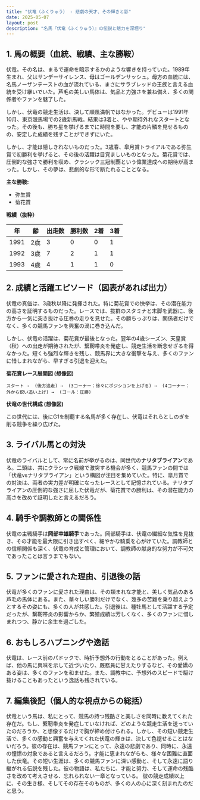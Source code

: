 ```yaml
---
title: "伏竜（ふくりゅう） - 悲劇の天才、その輝きと影"
date: 2025-05-07
layout: post
description: "名馬『伏竜（ふくりゅう）』の伝説と魅力を深堀り"
---
```


## 1. 馬の概要（血統、戦績、主な勝鞍）

伏竜。その名は、まるで運命を暗示するかのような響きを持っていた。1989年生まれ、父はサンデーサイレンス、母はゴールデンサッシュ。母方の血統には、名馬ノーザンテーストの血が流れている、まさにサラブレッドの王族と言える血統を受け継いでいた。芦毛の美しい馬体は、気品と力強さを兼ね備え、多くの関係者やファンを魅了した。

しかし、伏竜の競走生活は、決して順風満帆ではなかった。デビューは1991年10月、東京競馬場での2歳新馬戦。結果は3着と、やや期待外れなスタートとなった。その後も、勝ち星を挙げるまでに時間を要し、才能の片鱗を見せるものの、安定した成績を残すことができずにいた。

しかし、才能は隠しきれないものだった。3歳春、皐月賞トライアルである弥生賞で初勝利を挙げると、その後の活躍は目覚ましいものとなった。菊花賞では、圧倒的な強さで勝利を収め、クラシック三冠制覇という偉業達成への期待が高まった。しかし、その夢は、悲劇的な形で断たれることとなる。


**主な勝鞍:**

* 弥生賞
* 菊花賞


**戦績（抜粋）**

| 年 | 齢 | 出走数 | 勝利数 | 2着 | 3着 |
|---|---|---|---|---|---|
| 1991 | 2歳 | 3 | 0 | 0 | 1 |
| 1992 | 3歳 | 7 | 2 | 1 | 1 |
| 1993 | 4歳 | 4 | 1 | 1 | 0 |


## 2. 成績と活躍エピソード（図表があれば出力）

伏竜の真価は、3歳秋以降に発揮された。特に菊花賞での快挙は、その潜在能力の高さを証明するものだった。レースでは、抜群のスタミナと末脚を武器に、後方から一気に突き抜ける圧巻の走りを見せた。その勝ちっぷりは、関係者だけでなく、多くの競馬ファンを興奮の渦に巻き込んだ。

しかし、伏竜の活躍は、菊花賞が最後となった。翌年の4歳シーズン、天皇賞（秋）への出走が期待されたが、繋靭帯炎を発症し、競走生活を断念せざるを得なかった。短くも強烈な輝きを残し、競馬界に大きな衝撃を与え、多くのファンに惜しまれながら、早すぎる引退を迎えた。


**菊花賞レース展開図 (想像図)**

```
スタート →  (後方追走) →  (3コーナー：徐々にポジションを上げる) →  (4コーナー：外から鋭い追い上げ) →  (ゴール：圧勝)
```


**伏竜の世代構成 (想像図)**

この世代には、後にG1を制覇する名馬が多く存在し、伏竜はそれらとしのぎを削る競争を繰り広げた。


## 3. ライバル馬との対決

伏竜のライバルとして、常に名前が挙がるのは、同世代の**ナリタブライアン**である。二頭は、共にクラシック戦線で激突する機会が多く、競馬ファンの間では「伏竜vsナリタブライアン」という構図が注目を集めていた。特に、皐月賞での対決は、両者の実力差が明確になったレースとして記憶されている。ナリタブライアンの圧倒的な強さに屈した伏竜だが、菊花賞での勝利は、その潜在能力の高さを改めて証明したと言えるだろう。


## 4. 騎手や調教師との関係性

伏竜の主戦騎手は**岡部幸雄騎手**であった。岡部騎手は、伏竜の繊細な気性を見抜き、その才能を最大限に引き出すべく、細やかな騎乗を心がけていた。調教師との信頼関係も深く、伏竜の育成と管理において、調教師の献身的な努力が不可欠であったことは言うまでもない。


## 5. ファンに愛された理由、引退後の話

伏竜が多くのファンに愛された理由は、その類まれな才能と、美しく気品のある芦毛の馬体にある。また、華々しい勝利だけでなく、幾多の苦難を乗り越えようとするその姿にも、多くの人が共感した。引退後は、種牡馬として活躍する予定だったが、繋靭帯炎の影響からか、繁殖成績は芳しくなく、多くのファンに惜しまれつつ、静かに余生を過ごした。


## 6. おもしろハプニングや逸話

伏竜は、レース前のパドックで、時折予想外の行動をとることがあった。例えば、他の馬に興味を示して近づいたり、厩務員に甘えたりするなど、その愛嬌のある姿は、多くのファンを和ませた。また、調教中に、予想外のスピードで駆け抜けることもあったという逸話も残されている。


## 7. 編集後記（個人的な視点からの総括）

伏竜という馬は、私にとって、競馬の持つ残酷さと美しさを同時に教えてくれた存在だ。もし、繋靭帯炎を発症していなければ、どのような競走生活を送っていたのだろうか、と想像するだけで胸が締め付けられる。しかし、その短い競走生活で、多くの感動と興奮を与えてくれた伏竜の輝きは、決して色褪せることはないだろう。彼の存在は、競馬ファンにとって、永遠の悲劇であり、同時に、永遠の憧憬の対象であると言えるだろう。才能に恵まれながらも、様々な困難に直面した伏竜。その短い生涯は、多くの競馬ファンに深い感動と、そして永遠に語り継がれる伝説を残した。彼の物語は、私たちに、才能と努力、そして運命の残酷さを改めて考えさせる、忘れられない一章となっている。  彼の競走成績以上に、その生き様、そしてその存在そのものが、多くの人の心に深く刻まれたのだと思う。
